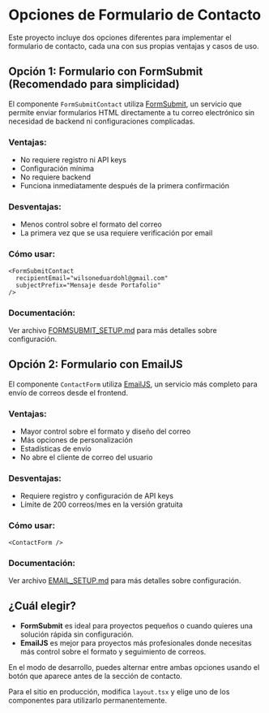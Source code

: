 # Opciones de Formulario de Contacto

Este proyecto incluye dos opciones diferentes para implementar el formulario de contacto, cada una con sus propias ventajas y casos de uso.

## Opción 1: Formulario con FormSubmit (Recomendado para simplicidad)

El componente `FormSubmitContact` utiliza [FormSubmit](https://formsubmit.co/), un servicio que permite enviar formularios HTML directamente a tu correo electrónico sin necesidad de backend ni configuraciones complicadas.

### Ventajas:
- No requiere registro ni API keys
- Configuración mínima
- No requiere backend
- Funciona inmediatamente después de la primera confirmación

### Desventajas:
- Menos control sobre el formato del correo
- La primera vez que se usa requiere verificación por email

### Cómo usar:
```tsx
<FormSubmitContact 
  recipientEmail="wilsoneduardohl@gmail.com" 
  subjectPrefix="Mensaje desde Portafolio"
/>
```

### Documentación:
Ver archivo [FORMSUBMIT_SETUP.md](./FORMSUBMIT_SETUP.md) para más detalles sobre configuración.

## Opción 2: Formulario con EmailJS

El componente `ContactForm` utiliza [EmailJS](https://www.emailjs.com/), un servicio más completo para envío de correos desde el frontend.

### Ventajas:
- Mayor control sobre el formato y diseño del correo
- Más opciones de personalización
- Estadísticas de envío
- No abre el cliente de correo del usuario

### Desventajas:
- Requiere registro y configuración de API keys
- Límite de 200 correos/mes en la versión gratuita

### Cómo usar:
```tsx
<ContactForm />
```

### Documentación:
Ver archivo [EMAIL_SETUP.md](./EMAIL_SETUP.md) para más detalles sobre configuración.

## ¿Cuál elegir?

- **FormSubmit** es ideal para proyectos pequeños o cuando quieres una solución rápida sin configuración.
- **EmailJS** es mejor para proyectos más profesionales donde necesitas más control sobre el formato y seguimiento de correos.

En el modo de desarrollo, puedes alternar entre ambas opciones usando el botón que aparece antes de la sección de contacto.

Para el sitio en producción, modifica `layout.tsx` y elige uno de los componentes para utilizarlo permanentemente.